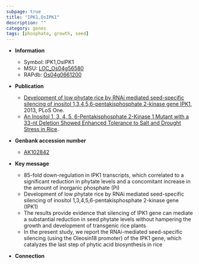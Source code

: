 ```yaml
---
subpage: true
title: "IPK1,OsIPK1"
description: ""
category: genes
tags: [phosphate, growth, seed]
---
```


* **Information**  
    + Symbol: IPK1,OsIPK1  
    + MSU: [LOC_Os04g56580](http://rice.plantbiology.msu.edu/cgi-bin/ORF_infopage.cgi?orf=LOC_Os04g56580)  
    + RAPdb: [Os04g0661200](http://rapdb.dna.affrc.go.jp/viewer/gbrowse_details/irgsp1?name=Os04g0661200)  

* **Publication**  
    + [Development of low phytate rice by RNAi mediated seed-specific silencing of inositol 1,3,4,5,6-pentakisphosphate 2-kinase gene IPK1](http://www.ncbi.nlm.nih.gov/pubmed?term=Development+of+low+phytate+rice+by+RNAi+mediated+seed-specific+silencing+of+inositol+1,3,4,5,6-pentakisphosphate+2-kinase+gene+IPK1%5BTitle%5D), 2013, PLoS One.
    + [An Inositol 1, 3, 4, 5, 6-Pentakisphosphate 2-Kinase 1 Mutant with a 33-nt Deletion Showed Enhanced Tolerance to Salt and Drought Stress in Rice](Basel).

* **Genbank accession number**  
    + [AK102842](http://www.ncbi.nlm.nih.gov/nuccore/AK102842)

* **Key message**  
    + 85-fold down-regulation in IPK1 transcripts, which correlated to a significant reduction in phytate levels and a concomitant increase in the amount of inorganic phosphate (Pi)
    + Development of low phytate rice by RNAi mediated seed-specific silencing of inositol 1,3,4,5,6-pentakisphosphate 2-kinase gene (IPK1)
    + The results provide evidence that silencing of IPK1 gene can mediate a substantial reduction in seed phytate levels without hampering the growth and development of transgenic rice plants
    + In the present study, we report the RNAi-mediated seed-specific silencing (using the Oleosin18 promoter) of the IPK1 gene, which catalyzes the last step of phytic acid biosynthesis in rice

* **Connection**  



